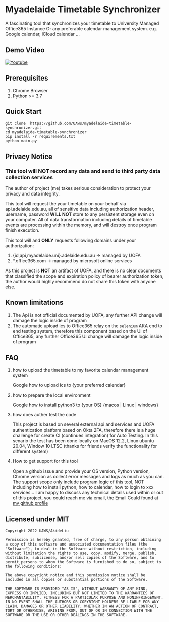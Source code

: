 # Myadelaide Timetable Synchronizer

A fascinating tool that synchronizes your timetable to University Managed Office365 Instance Or any preferable calendar management system. e.g. Google calendar, iCloud calendar ...

## Demo Video


[![Youtube](https://img.youtube.com/vi/9wOfDHSXDs8/0.jpg)](https://youtu.be/9wOfDHSXDs8)

## Prerequisites 
1. Chrome Browser
2. Python >= 3.7

## Quick Start

```code
git clone  https://github.com/UAws/myadelaide-timetable-synchronizer.git
cd myadelaide-timetable-synchronizer
pip install -r requirements.txt
python main.py
```

## Privacy Notice

### This tool will **NOT** record any data and send to third party data collection services 

The author of project (me) takes serious consideration to protect your privacy and data integrity. 

This tool will request the your timetable on your behalf via api.adelaide.edu.au, all of sensitive data including authorization header, username, password **WILL NOT** store to any persistent storage even on your computer. All of data transformation including details of timetable events are processing within the memory, and will destroy once program finish execution. 

This tool will and **ONLY** requests following domains under your authorization: 

1. {id,api,myadelaide.uni}.adelaide.edu.au -> managed by UOFA
2. *.office365.com -> managed by microsoft online services

As this project is **NOT** an artifact of UOFA, and there is no clear documents that classified the scope and expiration policy of bearer authorization token, the author would highly recommend do not share this token with anyone else.

## Known limitations

1. The Api is not official documented by UOFA, any further API change will damage the logic inside of program
2.  The automatic upload ics to Office365 relay on the `selenium` AKA end to end testing system, therefore this component based on the UI of Office365, any further Office365 UI change will damage the logic inside of program

## FAQ

1. how to upload the timetable to my favorite calendar management system

   Google how to upload ics to {your preferred calendar}

2. how to prepare the local environment

   Google how to install python3 to {your OS} {macos | Linux | windows}

3. how does auther test the code

   This project is based on several external api and services and UOFA authentication platform based on Okta 2FA, therefore there is a huge challenge for create CI (continues integration) for Auto Testing. In this senario the test has been done locally on MacOS 12.2, Linux ubuntu 20.04, Window 10 LTSC (thanks for friends verify the functionality for different system)

4. How to get support for this tool

   Open a github issue and provide your OS version, Python version, Chrome version as collect error messages and logs as much as you can.
   The support scope only include program logic of this tool, NOT including how to install python, how to calendar, how to login to xxx services...
   I am happy to discuss any technical details used within or out of this project, you could reach me via email, the Email Could found at [my github profile](https://github.com/AkideLiu)

## Licensed under MIT

```
Copyright 2022 UAWS/AkideLiu

Permission is hereby granted, free of charge, to any person obtaining a copy of this software and associated documentation files (the "Software"), to deal in the Software without restriction, including without limitation the rights to use, copy, modify, merge, publish, distribute, sublicense, and/or sell copies of the Software, and to permit persons to whom the Software is furnished to do so, subject to the following conditions:

The above copyright notice and this permission notice shall be included in all copies or substantial portions of the Software.

THE SOFTWARE IS PROVIDED "AS IS", WITHOUT WARRANTY OF ANY KIND, EXPRESS OR IMPLIED, INCLUDING BUT NOT LIMITED TO THE WARRANTIES OF MERCHANTABILITY, FITNESS FOR A PARTICULAR PURPOSE AND NONINFRINGEMENT. IN NO EVENT SHALL THE AUTHORS OR COPYRIGHT HOLDERS BE LIABLE FOR ANY CLAIM, DAMAGES OR OTHER LIABILITY, WHETHER IN AN ACTION OF CONTRACT, TORT OR OTHERWISE, ARISING FROM, OUT OF OR IN CONNECTION WITH THE SOFTWARE OR THE USE OR OTHER DEALINGS IN THE SOFTWARE.
```

